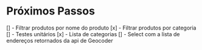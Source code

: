 # Próximos Passos

[] - Filtrar produtos por nome do produto
[x] - Filtrar produtos por categoria
[] - Testes unitários
[x] - Lista de categorias
[] - Select com a lista de endereços retornados da api de Geocoder
